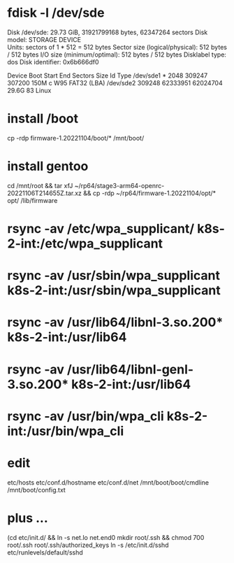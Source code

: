 # fdisk -l /dev/sde
Disk /dev/sde: 29.73 GiB, 31921799168 bytes, 62347264 sectors
Disk model: STORAGE DEVICE  
Units: sectors of 1 * 512 = 512 bytes
Sector size (logical/physical): 512 bytes / 512 bytes
I/O size (minimum/optimal): 512 bytes / 512 bytes
Disklabel type: dos
Disk identifier: 0x6b666df0

Device     Boot  Start      End  Sectors  Size Id Type
/dev/sde1  *      2048   309247   307200  150M  c W95 FAT32 (LBA)
/dev/sde2       309248 62333951 62024704 29.6G 83 Linux


# install /boot
cp -rdp firmware-1.20221104/boot/* /mnt/boot/

# install gentoo
cd /mnt/root && tar xfJ ~/rp64/stage3-arm64-openrc-20221106T214655Z.tar.xz && cp -rdp ~/rp64/firmware-1.20221104/opt/* opt/
/lib/firmware
# rsync -av /etc/wpa_supplicant/ k8s-2-int:/etc/wpa_supplicant
# rsync -av /usr/sbin/wpa_supplicant  k8s-2-int:/usr/sbin/wpa_supplicant
# rsync -av  /usr/lib64/libnl-3.so.200* k8s-2-int:/usr/lib64
# rsync -av  /usr/lib64/libnl-genl-3.so.200* k8s-2-int:/usr/lib64
# rsync -av  /usr/bin/wpa_cli k8s-2-int:/usr/bin/wpa_cli


# edit
etc/hosts
etc/conf.d/hostname
etc/conf.d/net
/mnt/boot/boot/cmdline
/mnt/boot/config.txt

# plus ...
(cd etc/init.d/ && ln -s net.lo net.end0
mkdir root/.ssh && chmod 700 root/.ssh
root/.ssh/authorized_keys
ln -s /etc/init.d/sshd etc/runlevels/default/sshd



